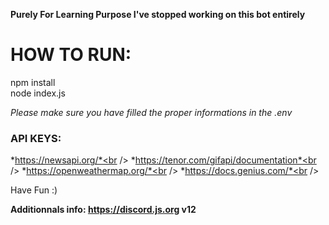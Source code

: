**Purely For Learning Purpose I've stopped working on this bot entirely**

# HOW TO RUN:

npm install <br />
node index.js<br />

*Please make sure you have filled the proper informations in the .env*

### API KEYS:
*https://newsapi.org/*<br />
*https://tenor.com/gifapi/documentation*<br />
*https://openweathermap.org/*<br />
*https://docs.genius.com/*<br />

Have Fun :)

**Additionnals info:  https://discord.js.org v12**
